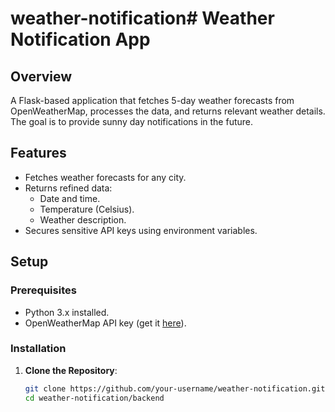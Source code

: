# weather-notification#   W e a t h e r   N o t i f i c a t i o n   A p p 

## Overview
A Flask-based application that fetches 5-day weather forecasts from OpenWeatherMap, processes the data, and returns relevant weather details. The goal is to provide sunny day notifications in the future.

## Features
- Fetches weather forecasts for any city.
- Returns refined data:
  - Date and time.
  - Temperature (Celsius).
  - Weather description.
- Secures sensitive API keys using environment variables.

## Setup

### Prerequisites
- Python 3.x installed.
- OpenWeatherMap API key (get it [here](https://openweathermap.org/)).

### Installation
1. **Clone the Repository**:
   ```bash  
   git clone https://github.com/your-username/weather-notification.git
   cd weather-notification/backend
